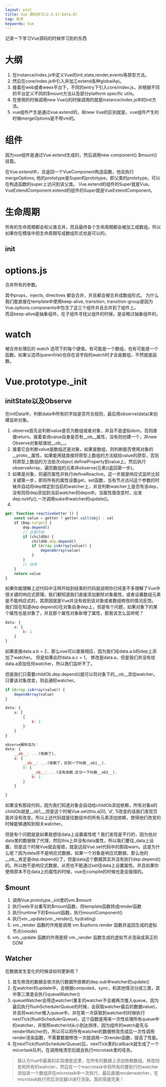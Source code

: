 ```yaml
---
layout: post
title: Vue 源码学习(2.5.17-beta.0)
tag: 技术
keywords: Vue
---
```



记录一下学习Vue源码的时候学习到的东西


# 大纲

1. 在instance/index.js中定义Vue的init,state,render,events等原型方法。
2. 然后在core/index.js中引入并加工extend各种globalApi。
3. 接着在web或者weex平台下，不同的entry下引入core/index.js，并根据不同的平台定义不同的$mount方法以及部分platform specific utils。
4. 在使用的时候调用new Vue()的时候调用的就是instance/index.js中的init方法。
5. vue组件产生是通过vue.extend的，和new Vue的区别就是，vue组件产生的时候mergeOptions是不带vm的。




# 组件

因为vue组件是通过Vue.extend生成的，然后调用new component().$mount()挂载。

在Vue.extend中，会返回一个VueComponent构造函数，他会执行mergeOptions, 他的prototype是Super的prototype，即父类的prototype。可以在构造函数的super上访问到该父类。
Vue.extend的组件的Super就是Vue。VueExtendComponent.extend的组件的Super就是VueExtendComponent。



# 生命周期

所有的生命周期都会和父类合并，而且最终各个生命周期都会被加工成数组。所以如果你在模版中把生命周期写成数组形式也是可以的。

## init



# options.js

合并所有的参数。

其中props，injects, directives 都会合并，并且都会被合并成数组形式。
为什么我们能直接在template中使用keep-alive, transition, transition-group是因为Vue.options.components中包含了这三个组件并且合并到了组件上。  
而且keep-alive是抽象组件。在子组件寻找父组件的时候，是会略过抽象组件的。



# watch

被合并处理后的 watch 选项下的每个键值，有可能是一个数组，也有可能是一个函数。如果父选项(parentVal)也存在该字段的watch时才会是数组，不然就是函数。


# Vue.prototype._init

## initState以及Observe

在initData中，判断data中所有的字段是否符合规则，最后用observe(data)来创建监听对象。

1. observe首先会判断value是否为数组或者对象，并且不是虚拟dom，否则直接return。接着查询value自身是否有__ob__属性，没有则创建一个，并new Observe对象赋值给__ob__。
2. 接着它会判断value是数组还是对象，如果是数组，则判断能否使用对象的__proto__属性，如果能用就直接将原型上数组的方法赋给value的原型，否则将原型上数组的方法依次object.defineProperty到value上。然后执行observeArray，遍历数组的元素并observe(元素)(返回第一步)。
3. 如果是对象，则遍历属性并执行defineReactive。这一步就是响应式监听比较关键第一步，即将所有的属性设置get，set函数，当有节点访问这个参数的时候并自动将dep绑定到当前的watcher上，并且判断watcher上是否有该dep，没有则将dep添加到当前watcher的deps中。当属性值改变时，出发dep.notify(),一次调用subs中watcher的update()。
4. 

```js
get: function reactiveGetter () {
    const value = getter ? getter.call(obj) : val
    if (Dep.target) {
        dep.depend()
        // 这里开始
        if (childOb) {
            childOb.dep.depend()
            if (Array.isArray(value)) {
                dependArray(value)
            }
        }
        // 结束
    }
    return value
}

```

如果你能理解上述代码中注释开始到结束的代码就说明你已经差不多理解了Vue中很关键的响应式原理。我们都知道我们直接添加删除对象属性，或者设置数组元素是不能响应式的，其原因就是Vue并没有收到该对象或者数组修改的情况反馈。  
我们现在知道dep.depend()在对象自身dep上，但是有个问题，如果对象下的某个属性也是对象了，并且那个属性对象新增了属性，那我该怎么监听呢？


```js
data: {
    a: {
        b: 1
    }
}
```
如果直接data.a.b = 2，那么vue可以直接相应，因为我们给data.a.b的dep上添加了watcher。
但是如果此时data.a.c = 1， 修改是data.a，但是我们并没有给data.a添加任何watcher，所以我们监听不了。

但是我们只需要childOb.dep.depend()就可以将对象下的__ob__添加watcher。只要该对象改变，则会通知watcher。

```js
if (Array.isArray(value)) {
    dependArray(value)
}

data: {
    a: [
        {
            b: 1
        }
    ]
}

observe解析后为：
data: {
    __ob__: ...(依赖了),
    a: {
        __ob__: ...(依赖了，区别一下叫做__ob1__),
        0: {
            __ob__: ...(没有依赖,区分一下叫做__ob2__),
            b: 1
        }
    }

}
```

如果没有那段代码，因为我们知道对象会自动给childOb添加依赖，所有对象a的childOb就是__ob1__,但是这个时候Vue.set(this.a[0], 'd', 1)改变的话我们发现页面并没有改变。所以上述代码就是往数组中的所有元素添加依赖，使得他们改变的时候能够通知到相关watcher。

但是有个问题就是如果我想往data上设置属性呢？我们发现是不行的，因为他对data里的数据做了代理，然后this上并没有data属性，所以我们要往_data上设置，但是这个时候Vue就会报错，就是这段Vue.set代码中的那段warn。这是为什么呢？因为data并不是响应式数据，如果一个对象是响应式数据，那么他的__ob__肯定是dep.depend()了，但是data这个数据其实并没有执行dep.depend()的。所以她不是响应式数据，从而也不能通过set往data上设置属性。并且如果你使用原本不在data上的属性的时候，vue在compile的时候也是会报错的。


## $mount

1. 调用Vue.prototype._init里的vm.$mount
2. 执行web平台重写的$mount函数，将template函数转成render函数
3. 执行runtime下的$mount函数，执行mountComponent()
4. 执行vm._update(vm._render(), hydrating)
5. vm._render 函数的作用是调用 vm.$options.render 函数并返回生成的虚拟节点(vnode)
6. vm._update 函数的作用是把 vm._render 函数生成的虚拟节点渲染成真正的 DOM


## Watcher

在数据发生变化的时候该如何更新呢？
1. 首先修改的数据会依次执行数据所依赖的dep.sub中watcher的update()
2. 在watcher的update中，会根据computed，sync，和其他情况分成三类，其中第三类是会执行queueWatcher()
3. queueWatcher会筛选watcher(重复的watcher不会被再次推入queue，因为最后执行flushSchedulerQueue的时候，会获取watcher最后的数据value)，并且将watcher推入queue中，并在第一次获取到watcher的时候执行nextTick(flushSchedulerQueue)，这个函数是用来一次性处理所有queue中的watcher，并按照watcherId从小到达排序，因为组件的watch是先与renderWatcher的，所以可以将所有watcher的数据修改完成后一次性调用render渲染函数，不需要数据修改一次就调用一次render函数，提高了性能。
4. 在nextTick(flushSchedulerQueue)后，nextTick里的callback就生成了一个micortask队列，在调用栈清空后就会执行microtask里的任务。


> 我认为Vue中最美的实现便是这里，在所有的数据上添加依赖数组，修改则告知所有的wahcter，然后在一个macrotask中将所有的要执行的watcher添加进一个数组并在microtask中一次执行，最后直接renderwatcher，在microtask执行完后浏览器UI进行渲染。真的简直完美！



